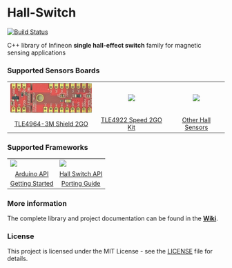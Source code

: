 
# Hall-Switch

[![Build Status](https://travis-ci.com/Infineon/hall-switch.svg?branch=master)](https://travis-ci.com/Infineon/hall-switch)

C++ library of Infineon **single hall-effect switch** family for magnetic sensing applications


### Supported Sensors Boards
<table>

<tr>
<td align="center"><img src=docs/img/tle4964-pcb-front-small.jpg width=200></td>
<td align="center"><img  src="https://github.com/infineon/hall-switch/wiki/img/speed-2go-kit.png" width=200></td>
<td align="center"><img src="https://github.com/infineon/hall-switch/wiki/img/tle496x-xm-sot23.png" width=200></td>
</tr>
<tr>
<td style="text-align: center"><a href="">TLE4964-3M Shield 2GO</a>
<td style="text-align: center"><a href="">TLE4922 Speed 2GO Kit</a>
<td style="text-align: center"><a href="">Other Hall Sensors</a>
</tr>

</table>

### Supported Frameworks

<table>

<tr>
<td><img src="https://github.com/infineon/hall-switch/wiki/img/arduino-logo.png" width=200></td>
<!-- <td><img src="https://github.com/infineon/hall-switch/wiki/img/wiced-logo.png" width=200></td> -->
<td><img src="https://github.com/infineon/hall-switch/wiki/img/cross-platform.png" width=200></td>
</tr>
<tr>
<td style="text-align: center"><a href="">Arduino API</a></td>
<!--<td style="text-align: center"><a href="">WICED API</a></td>-->
<td style="text-align: center"><a href="">Hall Switch API</a></td>
</tr>
<tr>
<td style="text-align: center"><a href="">Getting Started</a></td>
<!--<td style="text-align: center"></td>-->
<td style="text-align: center"><a href="">Porting Guide</a>
</tr>

</table>

### More information

The complete library and project documentation can be found in the **[Wiki](https://github.com/infineon/hall-switch/wiki/Home)**. 
  
### License

This project is licensed under the MIT License - see the [LICENSE](LICENSE) file for details.



